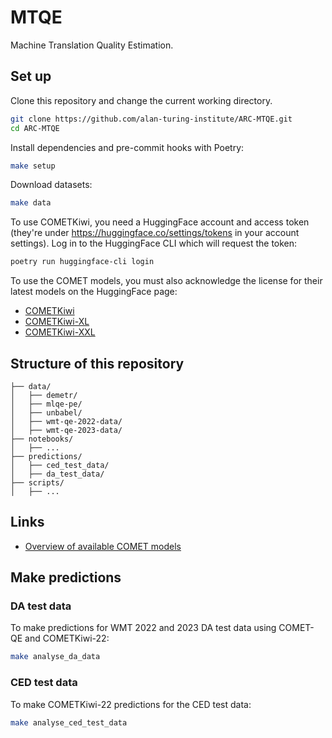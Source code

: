 # MTQE

Machine Translation Quality Estimation.

## Set up

Clone this repository and change the current working directory.

```bash
git clone https://github.com/alan-turing-institute/ARC-MTQE.git
cd ARC-MTQE
```

Install dependencies and pre-commit hooks with Poetry:

```bash
make setup
```

Download datasets:

```bash
make data
```

To use COMETKiwi, you need a HuggingFace account and access token (they're under https://huggingface.co/settings/tokens in your account settings). Log in to the HuggingFace CLI which will request the token:

```bash
poetry run huggingface-cli login
```

To use the COMET models, you must also acknowledge the license for their latest models on the HuggingFace page:
- [COMETKiwi](https://huggingface.co/Unbabel/wmt22-cometkiwi-da)
- [COMETKiwi-XL](https://huggingface.co/Unbabel/wmt23-cometkiwi-da-xl)
- [COMETKiwi-XXL](https://huggingface.co/Unbabel/wmt23-cometkiwi-da-xxl)

## Structure of this repository

```
├── data/
│   ├── demetr/
│   ├── mlqe-pe/
│   ├── unbabel/
│   ├── wmt-qe-2022-data/
│   ├── wmt-qe-2023-data/
├── notebooks/
│   ├── ...
├── predictions/
│   ├── ced_test_data/
│   ├── da_test_data/
├── scripts/
│   ├── ...
```

## Links

- [Overview of available COMET models](https://github.com/Unbabel/COMET/blob/master/MODELS.md)

## Make predictions

### DA test data

To make predictions for WMT 2022 and 2023 DA test data using COMET-QE and COMETKiwi-22:

```bash
make analyse_da_data
```

### CED test data

To make COMETKiwi-22 predictions for the  CED test data:

```bash
make analyse_ced_test_data
```
